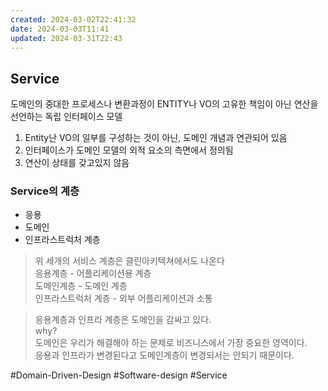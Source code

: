 ```yaml
---
created: 2024-03-02T22:41:32
date: 2024-03-03T11:41
updated: 2024-03-31T22:43
---
```

## Service

도메인의 중대한 프로세스나 변환과정이 ENTITY나 VO의 고유한 책임이 아닌 연산을 선언하는 독립 인터페이스 모델

1. Entity난 VO의 일부를 구성하는 것이 아닌, 도메인 개념과 연관되어 있음
2. 인터페이스가 도메인 모델의 외적 요소의 측면에서 정의됨
3. 연산이 상태를 갖고있지 않음

### Service의 계층

- 응용
- 도메인
- 인프라스트럭처 계층

> 위 세개의 서비스 계층은 클린아키텍쳐에서도 나온다  
> 응용계층 - 어플리케이션용 계층  
> 도메인계층 - 도메인 계층  
> 인프라스트럭처 계층 - 외부 어플리케이션과 소통

> 응용계층과 인프라 계층은 도메인을 감싸고 있다.  
> why?  
> 도메인은 우리가 해결해야 하는 문제로 비즈니스에서 가장 중요한 영역이다.  
> 응용과 인프라가 변경된다고 도메인계층이 변경되서는 안되기 때문이다.

#Domain-Driven-Design
#Software-design 
#Service